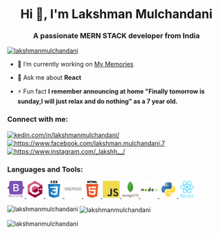 <h1 align="center">Hi 👋, I'm Lakshman Mulchandani</h1>
<h3 align="center">A passionate MERN STACK developer from India</h3>



<p align="left"> <a href="https://github.com/ryo-ma/github-profile-trophy"><img src="https://github-profile-trophy.vercel.app/?username=lakshmanmulchandani" alt="lakshmanmulchandani" /></a> </p>

- 🔭 I’m currently working on [My Memories](https://github.com/lakshmanmulchandani/my-memories-client)

- 💬 Ask me about **React**

- ⚡ Fun fact **I remember announcing at home "Finally tomorrow is sunday,I will just relax and do nothing" as a 7 year old.**

<h3 align="left">Connect with me:</h3>
<p align="left">
<a href="https://linkedin.com/in/kedin.com/in/lakshmanmulchandani/" target="blank"><img align="center" src="https://raw.githubusercontent.com/rahuldkjain/github-profile-readme-generator/master/src/images/icons/Social/linked-in-alt.svg" alt="kedin.com/in/lakshmanmulchandani/" height="30" width="40" /></a>
<a href="https://fb.com/https://www.facebook.com/lakshman.mulchandani.7" target="blank"><img align="center" src="https://raw.githubusercontent.com/rahuldkjain/github-profile-readme-generator/master/src/images/icons/Social/facebook.svg" alt="https://www.facebook.com/lakshman.mulchandani.7" height="30" width="40" /></a>
<a href="https://instagram.com/https://www.instagram.com/_lakshh__/" target="blank"><img align="center" src="https://raw.githubusercontent.com/rahuldkjain/github-profile-readme-generator/master/src/images/icons/Social/instagram.svg" alt="https://www.instagram.com/_lakshh__/" height="30" width="40" /></a>
</p>

<h3 align="left">Languages and Tools:</h3>
<p align="left"> <a href="https://getbootstrap.com" target="_blank" rel="noreferrer"> <img src="https://raw.githubusercontent.com/devicons/devicon/master/icons/bootstrap/bootstrap-plain-wordmark.svg" alt="bootstrap" width="40" height="40"/> </a> <a href="https://www.w3schools.com/cpp/" target="_blank" rel="noreferrer"> <img src="https://raw.githubusercontent.com/devicons/devicon/master/icons/cplusplus/cplusplus-original.svg" alt="cplusplus" width="40" height="40"/> </a> <a href="https://www.w3schools.com/css/" target="_blank" rel="noreferrer"> <img src="https://raw.githubusercontent.com/devicons/devicon/master/icons/css3/css3-original-wordmark.svg" alt="css3" width="40" height="40"/> </a> <a href="https://expressjs.com" target="_blank" rel="noreferrer"> <img src="https://raw.githubusercontent.com/devicons/devicon/master/icons/express/express-original-wordmark.svg" alt="express" width="40" height="40"/> </a> <a href="https://www.w3.org/html/" target="_blank" rel="noreferrer"> <img src="https://raw.githubusercontent.com/devicons/devicon/master/icons/html5/html5-original-wordmark.svg" alt="html5" width="40" height="40"/> </a> <a href="https://developer.mozilla.org/en-US/docs/Web/JavaScript" target="_blank" rel="noreferrer"> <img src="https://raw.githubusercontent.com/devicons/devicon/master/icons/javascript/javascript-original.svg" alt="javascript" width="40" height="40"/> </a> <a href="https://www.mongodb.com/" target="_blank" rel="noreferrer"> <img src="https://raw.githubusercontent.com/devicons/devicon/master/icons/mongodb/mongodb-original-wordmark.svg" alt="mongodb" width="40" height="40"/> </a> <a href="https://nodejs.org" target="_blank" rel="noreferrer"> <img src="https://raw.githubusercontent.com/devicons/devicon/master/icons/nodejs/nodejs-original-wordmark.svg" alt="nodejs" width="40" height="40"/> </a> <a href="https://www.python.org" target="_blank" rel="noreferrer"> <img src="https://raw.githubusercontent.com/devicons/devicon/master/icons/python/python-original.svg" alt="python" width="40" height="40"/> </a> <a href="https://reactjs.org/" target="_blank" rel="noreferrer"> <img src="https://raw.githubusercontent.com/devicons/devicon/master/icons/react/react-original-wordmark.svg" alt="react" width="40" height="40"/> </a> </p>

<p><img align="left" src="https://github-readme-stats.vercel.app/api/top-langs?username=lakshmanmulchandani&show_icons=true&locale=en&layout=compact" alt="lakshmanmulchandani" /></p>

<p>&nbsp;<img align="center" src="https://github-readme-stats.vercel.app/api?username=lakshmanmulchandani&show_icons=true&locale=en" alt="lakshmanmulchandani" /></p>

<p><img align="center" src="https://github-readme-streak-stats.herokuapp.com/?user=lakshmanmulchandani&" alt="lakshmanmulchandani" /></p>
